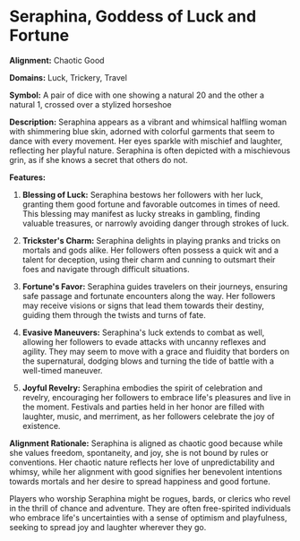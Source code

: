 # Seraphina, Goddess of Luck and Fortune

**Alignment:** Chaotic Good

**Domains:** Luck, Trickery, Travel

**Symbol:** A pair of dice with one showing a natural 20 and the other a natural 1, crossed over a stylized horseshoe

**Description:**
Seraphina appears as a vibrant and whimsical halfling woman with shimmering blue skin, adorned with colorful garments that seem to dance with every movement. Her eyes sparkle with mischief and laughter, reflecting her playful nature. Seraphina is often depicted with a mischievous grin, as if she knows a secret that others do not.

**Features:**
1. **Blessing of Luck:** Seraphina bestows her followers with her luck, granting them good fortune and favorable outcomes in times of need. This blessing may manifest as lucky streaks in gambling, finding valuable treasures, or narrowly avoiding danger through strokes of luck.
  
2. **Trickster's Charm:** Seraphina delights in playing pranks and tricks on mortals and gods alike. Her followers often possess a quick wit and a talent for deception, using their charm and cunning to outsmart their foes and navigate through difficult situations.
  
3. **Fortune's Favor:** Seraphina guides travelers on their journeys, ensuring safe passage and fortunate encounters along the way. Her followers may receive visions or signs that lead them towards their destiny, guiding them through the twists and turns of fate.
  
4. **Evasive Maneuvers:** Seraphina's luck extends to combat as well, allowing her followers to evade attacks with uncanny reflexes and agility. They may seem to move with a grace and fluidity that borders on the supernatural, dodging blows and turning the tide of battle with a well-timed maneuver.
  
5. **Joyful Revelry:** Seraphina embodies the spirit of celebration and revelry, encouraging her followers to embrace life's pleasures and live in the moment. Festivals and parties held in her honor are filled with laughter, music, and merriment, as her followers celebrate the joy of existence.

**Alignment Rationale:**
Seraphina is aligned as chaotic good because while she values freedom, spontaneity, and joy, she is not bound by rules or conventions. Her chaotic nature reflects her love of unpredictability and whimsy, while her alignment with good signifies her benevolent intentions towards mortals and her desire to spread happiness and good fortune.

Players who worship Seraphina might be rogues, bards, or clerics who revel in the thrill of chance and adventure. They are often free-spirited individuals who embrace life's uncertainties with a sense of optimism and playfulness, seeking to spread joy and laughter wherever they go.